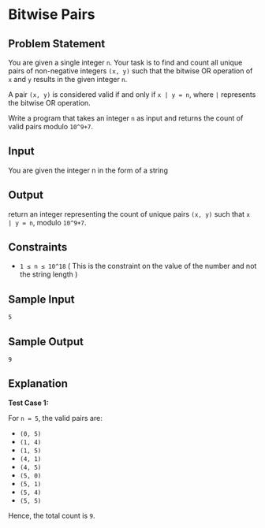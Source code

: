 # Bitwise Pairs

## Problem Statement

You are given a single integer `n`. Your task is to find and count all unique pairs of non-negative integers `(x, y)` such that the bitwise OR operation of `x` and `y` results in the given integer `n`.

A pair `(x, y)` is considered valid if and only if `x | y = n`, where `|` represents the bitwise OR operation.

Write a program that takes an integer `n` as input and returns the count of valid pairs modulo `10^9+7`.

## Input

You are given the integer n in the form of a string

## Output

return an integer representing the count of unique pairs `(x, y)` such that `x | y = n`, modulo `10^9+7`.

## Constraints

- `1 ≤ n ≤ 10^18` ( This is the constraint on the value of the number and not the string length )

## Sample Input

```
5
```

## Sample Output

```
9
```

## Explanation

**Test Case 1:**

For `n = 5`, the valid pairs are:
- `(0, 5)`
- `(1, 4)`
- `(1, 5)`
- `(4, 1)`
- `(4, 5)`
- `(5, 0)`
- `(5, 1)`
- `(5, 4)`
- `(5, 5)`

Hence, the total count is `9`.
